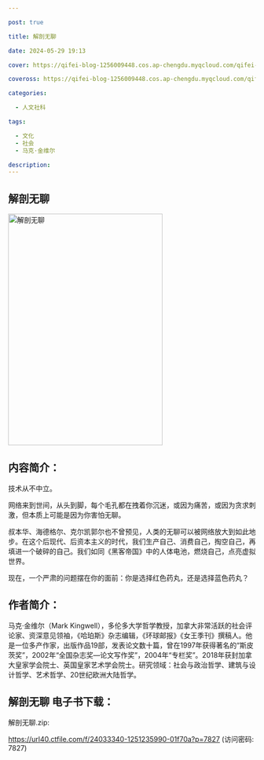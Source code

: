 ```yaml
---

post: true

title: 解剖无聊

date: 2024-05-29 19:13

cover: https://qifei-blog-1256009448.cos.ap-chengdu.myqcloud.com/qifei-blog/6512d39fc458853aeff3393e.jpg

coveross: https://qifei-blog-1256009448.cos.ap-chengdu.myqcloud.com/qifei-blog/6512d39fc458853aeff3393e.jpg

categories:

  - 人文社科

tags:

  - 文化
  - 社会
  - 马克·金维尔

description:
---
```


## 解剖无聊
<img alt="解剖无聊 " class="aligncenter loaded" data-was-processed="true" decoding="async" fetchpriority="high" height="471" src="https://qifei-blog-1256009448.cos.ap-chengdu.myqcloud.com/qifei-blog/6512d39fc458853aeff3393e.jpg " style="cursor: zoom-in;" width="314"/>

## 内容简介：

技术从不中立。

网络来到世间，从头到脚，每个毛孔都在拽着你沉迷，或因为痛苦，或因为贪求刺激，但本质上可能是因为你害怕无聊。

叔本华、海德格尔、克尔凯郭尔也不曾预见，人类的无聊可以被网络放大到如此地步。在这个后现代、后资本主义的时代，我们生产自己、消费自己，掏空自己，再填进一个破碎的自己。我们如同《黑客帝国》中的人体电池，燃烧自己，点亮虚拟世界。

现在，一个严肃的问题摆在你的面前：你是选择红色药丸，还是选择蓝色药丸？

## 作者简介：

马克·金维尔（Mark Kingwell），多伦多大学哲学教授，加拿大非常活跃的社会评论家、资深意见领袖，《哈珀斯》杂志编辑，《环球邮报》《女王季刊》撰稿人。他是一位多产作家，出版作品19部，发表论文数十篇，曾在1997年获得著名的“斯皮茨奖”，2002年“全国杂志奖—论文写作奖”，2004年“专栏奖”。2018年获封加拿大皇家学会院士、英国皇家艺术学会院士。研究领域：社会与政治哲学、建筑与设计哲学、艺术哲学、20世纪欧洲大陆哲学。

## 解剖无聊 电子书下载：

解剖无聊.zip: 

https://url40.ctfile.com/f/24033340-1251235990-01f70a?p=7827 (访问密码: 7827)
